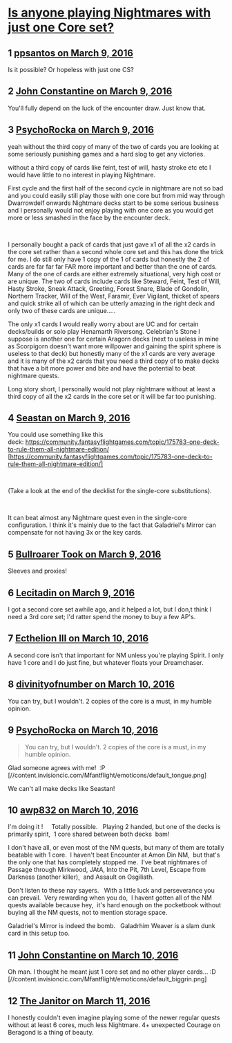 # [Is anyone playing Nightmares with just one Core set?](https://community.fantasyflightgames.com/topic/204986-is-anyone-playing-nightmares-with-just-one-core-set/)

## 1 [ppsantos on March 9, 2016](https://community.fantasyflightgames.com/topic/204986-is-anyone-playing-nightmares-with-just-one-core-set/?do=findComment&comment=2092075)

Is it possible? Or hopeless with just one CS?

## 2 [John Constantine on March 9, 2016](https://community.fantasyflightgames.com/topic/204986-is-anyone-playing-nightmares-with-just-one-core-set/?do=findComment&comment=2092099)

You'll fully depend on the luck of the encounter draw. Just know that.

## 3 [PsychoRocka on March 9, 2016](https://community.fantasyflightgames.com/topic/204986-is-anyone-playing-nightmares-with-just-one-core-set/?do=findComment&comment=2092134)

yeah without the third copy of many of the two of cards you are looking at some seriously punishing games and a hard slog to get any victories.

without a third copy of cards like feint, test of will, hasty stroke etc etc I would have little to no interest in playing Nightmare.

First cycle and the first half of the second cycle in nightmare are not so bad and you could easily still play those with one core but from mid way through Dwarrowdelf onwards Nightmare decks start to be some serious business and I personally would not enjoy playing with one core as you would get more or less smashed in the face by the encounter deck. 

 

I personally bought a pack of cards that just gave x1 of all the x2 cards in the core set rather than a second whole core set and this has done the trick for me. I do still only have 1 copy of the 1 of cards but honestly the 2 of cards are far far far FAR more important and better than the one of cards. Many of the one of cards are either extremely situational, very high cost or are unique. The two of cards include cards like Steward, Feint, Test of Will, Hasty Stroke, Sneak Attack, Greeting, Forest Snare, Blade of Gondolin, Northern Tracker, Will of the West, Faramir, Ever Vigilant, thicket of spears and quick strike all of which can be utterly amazing in the right deck and only two of these cards are unique..... 

The only x1 cards I would really worry about are UC and for certain decks/builds or solo play Henamarth Riversong. Celebrian's Stone I suppose is another one for certain Aragorn decks (next to useless in mine as Scorpigorn doesn't want more willpower and gaining the spirit sphere is useless to that deck) but honestly many of the x1 cards are very average and it is many of the x2 cards that you need a third copy of to make decks that have a bit more power and bite and have the potential to beat nightmare quests.

Long story short, I personally would not play nightmare without at least a third copy of all the x2 cards in the core set or it will be far too punishing. 

## 4 [Seastan on March 9, 2016](https://community.fantasyflightgames.com/topic/204986-is-anyone-playing-nightmares-with-just-one-core-set/?do=findComment&comment=2092400)

You could use something like this deck: https://community.fantasyflightgames.com/topic/175783-one-deck-to-rule-them-all-nightmare-edition/ [https://community.fantasyflightgames.com/topic/175783-one-deck-to-rule-them-all-nightmare-edition/]

 

(Take a look at the end of the decklist for the single-core substitutions).

 

It can beat almost any Nightmare quest even in the single-core configuration. I think it's mainly due to the fact that Galadriel's Mirror can compensate for not having 3x or the key cards.

## 5 [Bullroarer Took on March 9, 2016](https://community.fantasyflightgames.com/topic/204986-is-anyone-playing-nightmares-with-just-one-core-set/?do=findComment&comment=2092665)

Sleeves and proxies!

## 6 [Lecitadin on March 9, 2016](https://community.fantasyflightgames.com/topic/204986-is-anyone-playing-nightmares-with-just-one-core-set/?do=findComment&comment=2092826)

I got a second core set awhile ago, and it helped a lot, but I don,t think I need a 3rd core set; I'd ratter spend the money to buy a few AP's.

## 7 [Ecthelion III on March 10, 2016](https://community.fantasyflightgames.com/topic/204986-is-anyone-playing-nightmares-with-just-one-core-set/?do=findComment&comment=2093858)

A second core isn't that important for NM unless you're playing Spirit. I only have 1 core and I do just fine, but whatever floats your Dreamchaser.

## 8 [divinityofnumber on March 10, 2016](https://community.fantasyflightgames.com/topic/204986-is-anyone-playing-nightmares-with-just-one-core-set/?do=findComment&comment=2093892)

You can try, but I wouldn't. 2 copies of the core is a must, in my humble opinion. 

## 9 [PsychoRocka on March 10, 2016](https://community.fantasyflightgames.com/topic/204986-is-anyone-playing-nightmares-with-just-one-core-set/?do=findComment&comment=2093912)

> You can try, but I wouldn't. 2 copies of the core is a must, in my humble opinion. 

Glad someone agrees with me!  :P [//content.invisioncic.com/Mfantflight/emoticons/default_tongue.png]

We can't all make decks like Seastan!

## 10 [awp832 on March 10, 2016](https://community.fantasyflightgames.com/topic/204986-is-anyone-playing-nightmares-with-just-one-core-set/?do=findComment&comment=2094184)

I'm doing it !     Totally possible.   Playing 2 handed, but one of the decks is primarily spirit,  1 core shared between both decks  bam!  

I don't have all, or even most of the NM quests, but many of them are totally beatable with 1 core.  I haven't beat Encounter at Amon Din NM,  but that's the only one that has completely stopped me.  I've beat nightmares of Passage through Mirkwood, JAtA, Into the Pit, 7th Level, Escape from Darkness (another killer),  and Assault on Osgiliath.  

Don't listen to these nay sayers.   With a little luck and perseverance you can prevail.  Very rewarding when you do,  I havent gotten all of the NM quests available because hey,  it's hard enough on the pocketbook without buying all the NM quests, not to mention storage space.  

Galadriel's Mirror is indeed the bomb.   Galadrhim Weaver is a slam dunk card in this setup too.   

## 11 [John Constantine on March 10, 2016](https://community.fantasyflightgames.com/topic/204986-is-anyone-playing-nightmares-with-just-one-core-set/?do=findComment&comment=2094215)

Oh man. I thought he meant just 1 core set and no other player cards... :D [//content.invisioncic.com/Mfantflight/emoticons/default_biggrin.png]

## 12 [The Janitor on March 11, 2016](https://community.fantasyflightgames.com/topic/204986-is-anyone-playing-nightmares-with-just-one-core-set/?do=findComment&comment=2095705)

I honestly couldn't even imagine playing some of the newer regular quests without at least 6 cores, much less Nightmare. 4+ unexpected Courage on Beragond is a thing of beauty.

